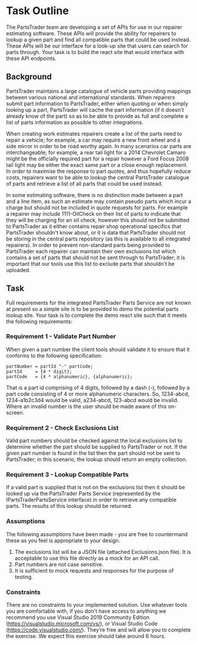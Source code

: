 # Task Outline
The PartsTrader team are developing a set of APIs for use in our repairer estimating software. These APIs will provide the ability for repairers to lookup a given part and find all compatible parts that could be used instead. These APIs will be our interface for a look-up site that users can search for parts through. Your task is to build the react site that would interface with these API endpoints.

## Background
PartsTrader maintains a large catalogue of vehicle parts providing mappings between various national and international standards. When repairers submit part information to PartsTrader, either when quoting or when simply looking up a part, PartsTrader will cache the part information (if it doesn't already know of the part) so as to be able to provide as full and complete a list of parts information as possible to other integrations.

When creating work estimates repairers create a list of the parts need to repair a vehicle; for example, a car may require a new front wheel and a side mirror in order to be road worthy again. In many scenarios car parts are interchangeable; for example, a rear tail light for a 2014 Chevrolet Camaro might be the officially required part for a repair however a Ford Focus 2008 tail light may be either the exact same part or a close enough replacement. In order to maximise the response to part quotes, and thus hopefully reduce costs, repairers want to be able to lookup the central PartsTrader catalogue of parts and retrieve a list of all parts that could be used instead.

In some estimating software, there is no distinction made between a part and a line item, as such an estimate may contain pseudo parts which incur a charge but should not be included in quote requests for parts. For example a repairer may include 1111-OilCheck on their list of parts to indicate that they will be charging for an oil check, however this should not be submitted to PartsTrader as it either contains repair shop operational specifics that PartsTrader shouldn't know about, or it is data that PartsTrader should not be storing in the central parts repository (as this is available to all integrated repairers). In order to prevent non-standard parts being provided to PartsTrader each repairer can maintain their own exclusions list which contains a set of parts that should not be sent through to PartsTrader; it is important that our tools use this list to exclude parts that shouldn't be uploaded.

## Task
Full requirements for the integrated PartsTrader Parts Service are not known at present so a simple site is to be provided to demo the potential parts lookup site. Your task is to complete the demo react site such that it meets the following requirements:

### Requirement 1 - Validate Part Number
When given a part number the client tools should validate it to ensure that it conforms to the following specification:

```
partNumber = partId "-" partCode;
partId     = {4 * digit};
partCode   = {4 * alphanumeric}, {alphanumeric};
```

That is a part id comprising of 4 digits, followed by a dash (-), followed by a part code consisting of 4 or more alphanumeric characters. So, 1234-abcd, 1234-a1b2c3d4 would be valid, a234-abcd, 123-abcd would be invalid. Where an invalid number is the user should be made aware of this on-screen.

### Requirement 2 - Check Exclusions List
Valid part numbers should be checked against the local exclusions list to determine whether the part should be supplied to PartsTrader or not. If the given part number is found in the list then the part should not be sent to PartsTrader; in this scenario, the lookup should return an empty collection.

### Requirement 3 - Lookup Compatible Parts
If a valid part is supplied that is not on the exclusions list then it should be looked up via the PartsTrader Parts Service (represented by the IPartsTraderPartsService interface) in order to retrieve any compatible parts. The results of this lookup should be returned.

### Assumptions
The following assumptions have been made - you are free to countermand these as you feel is appropriate to your design.

1. The exclusions list will be a JSON file (attached Exclusions.json file). It is acceptable to use this file directly as a mock for an API call.
1. Part numbers are not case sensitive.
1. It is sufficient to mock requests and responses for the purpose of testing.

### Constraints
There are no constraints to your implemented solution. Use whatever tools you are comfortable with, if you don't have access to anything we recommend you use Visual Studio 2019 Community Edition (https://visualstudio.microsoft.com/vs/), or Visual Studio Code (https://code.visualstudio.com/). They’re free and will allow you to complete the exercise. We expect this exercise should take around 6 hours.